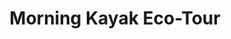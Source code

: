 ---
image: "https://cdn.filestackcontent.com/6auUuKmsRqW54s1kSJGU/convert?cache=true&compress=true&quality=90&w=1000&fit=max"
title: Morning Kayak Eco-Tour
infose: All Ages | Max Weight is 400lbs
link: "https://fareharbor.com/embeds/book/adventuremark/items/278513/calendar/2025/10/?asn=fhdn&asn-ref=turisteandoenpuertorico&ref=turisteandoenpuertorico&marketplace=yes&flow=no&full-items=yes"
---